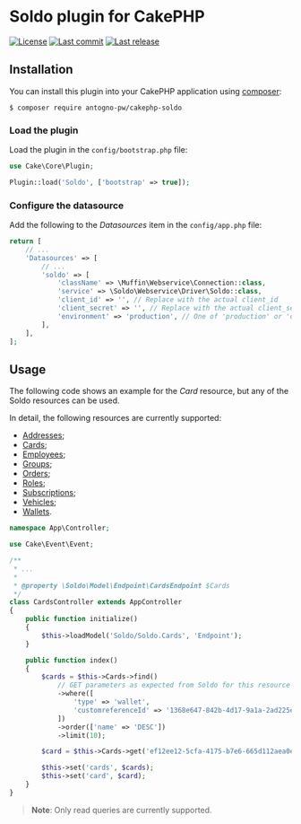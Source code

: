 # Soldo plugin for CakePHP

<p>
	<a href="https://gitlab.com/antognoPW/cakephp-soldo/blob/master/LICENSE"><img src="https://img.shields.io/gitlab/license/antognoPW/cakephp-soldo" alt="License"></a>
	<a href="https://gitlab.com/antognoPW/cakephp-soldo/commits"><img src="https://img.shields.io/gitlab/last-commit/antognoPW/cakephp-soldo" alt="Last commit"></a>
	<a href="https://gitlab.com/antognoPW/cakephp-soldo/releases"><img src="https://img.shields.io/gitlab/v/tag/antognoPW/cakephp-soldo?label=last%20release" alt="Last release"></a>
</p>

## Installation

You can install this plugin into your CakePHP application using [composer](https://getcomposer.org):

```
$ composer require antogno-pw/cakephp-soldo
```

### Load the plugin

Load the plugin in the `config/bootstrap.php` file:

```php
use Cake\Core\Plugin;

Plugin::load('Soldo', ['bootstrap' => true]);
```

### Configure the datasource

Add the following to the _Datasources_ item in the `config/app.php` file:

```php
return [
    // ...
    'Datasources' => [
        // ...
        'soldo' => [
            'className' => \Muffin\Webservice\Connection::class,
            'service' => \Soldo\Webservice\Driver\Soldo::class,
            'client_id' => '', // Replace with the actual client_id
            'client_secret' => '', // Replace with the actual client_secret
            'environment' => 'production', // One of 'production' or 'demo'
        ],
    ],
];
```

## Usage

The following code shows an example for the _Card_ resource, but any of the Soldo resources can be used.

In detail, the following resources are currently supported:

- [Addresses](https://developer.soldo.com/v2/f073ovxenbeb2jesx2oif1u2i3awgkyk.html#addresses);
- [Cards](https://developer.soldo.com/v2/f073ovxenbeb2jesx2oif1u2i3awgkyk.html#cards);
  <!-- - [Company](https://developer.soldo.com/v2/f073ovxenbeb2jesx2oif1u2i3awgkyk.html#company); -->
- [Employees](https://developer.soldo.com/v2/f073ovxenbeb2jesx2oif1u2i3awgkyk.html#users);
- [Groups](https://developer.soldo.com/v2/f073ovxenbeb2jesx2oif1u2i3awgkyk.html#groups);
- [Orders](https://developer.soldo.com/v2/f073ovxenbeb2jesx2oif1u2i3awgkyk.html#orders);
- [Roles](https://developer.soldo.com/v2/f073ovxenbeb2jesx2oif1u2i3awgkyk.html#permissions);
- [Subscriptions](https://developer.soldo.com/v2/f073ovxenbeb2jesx2oif1u2i3awgkyk.html#subscriptions);
  <!-- - [Transactions](https://developer.soldo.com/v2/f073ovxenbeb2jesx2oif1u2i3awgkyk.html#transactions); -->
- [Vehicles](https://developer.soldo.com/v2/f073ovxenbeb2jesx2oif1u2i3awgkyk.html#vehicles);
- [Wallets](https://developer.soldo.com/v2/f073ovxenbeb2jesx2oif1u2i3awgkyk.html#wallets).

```php
namespace App\Controller;

use Cake\Event\Event;

/**
 * ...
 *
 * @property \Soldo\Model\Endpoint\CardsEndpoint $Cards
 */
class CardsController extends AppController
{
    public function initialize()
    {
        $this->loadModel('Soldo/Soldo.Cards', 'Endpoint');
    }

    public function index()
    {
        $cards = $this->Cards->find()
            // GET parameters as expected from Soldo for this resource
            ->where([
                'type' => 'wallet',
                'customreferenceId' => '1368e647-842b-4d17-9a1a-2ad225e6dc1a'
            ])
            ->order(['name' => 'DESC'])
            ->limit(10);

        $card = $this->Cards->get('ef12ee12-5cfa-4175-b7e6-665d112aea0e');

        $this->set('cards', $cards);
        $this->set('card', $card);
    }
}
```

> **Note**: Only read queries are currently supported.

